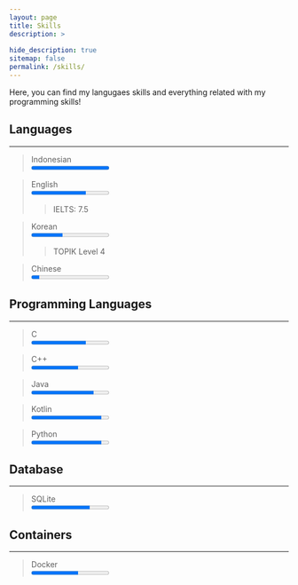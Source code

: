 ```yaml
---
layout: page
title: Skills
description: >
  
hide_description: true
sitemap: false
permalink: /skills/
---
```

Here, you can find my langugaes skills and everything related with my 
programming skills!

## Languages
----
> Indonesian
> <br>
> <progress value="100" max="100"></progress>

> English
> <br>
> <progress value="70" max="100"></progress>
>> IELTS: 7.5

> Korean
> <br>
> <progress value="40" max="100"></progress>
>> TOPIK Level 4

> Chinese
> <br>
> <progress value="10" max="100"></progress>


## Programming Languages
----
> C
> <br>
> <progress value="70" max="100"></progress>

> C++
> <br>
> <progress value="60" max="100"></progress>

> Java
> <br>
> <progress value="80" max="100"></progress>

> Kotlin
> <br>
> <progress value="90" max="100"></progress>

> Python
> <br>
> <progress value="90" max="100"></progress>


## Database
----
> SQLite
> <br>
> <progress value="75" max="100"></progress>


## Containers
---
> Docker
> <br>
> <progress value="60" max="100"></progress>